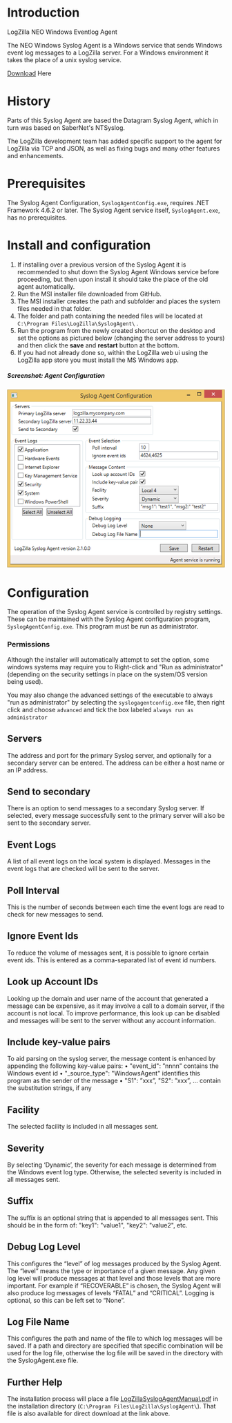 # Introduction

LogZilla NEO Windows Eventlog Agent

The NEO Windows Syslog Agent is a Windows service that sends Windows event log messages to a LogZilla server.  For a Windows environment it takes the place of a unix syslog service.

[Download](LogZilla_SyslogAgent_2.1.0.0.msi) Here

# History

Parts of this Syslog Agent are based the Datagram Syslog Agent, which in turn was based on SaberNet's NTSyslog. 

The LogZilla development team has added specific support to the agent for LogZilla via TCP and JSON, as well as fixing bugs and many other features and enhancements.

# Prerequisites

The Syslog Agent Configuration, `SyslogAgentConfig.exe`, requires .NET Framework 4.6.2 or later. The Syslog Agent service itself, `SyslogAgent.exe`, has no prerequisites.

# Install and configuration

1. If installing over a previous version of the Syslog Agent it is recommended to shut down the Syslog Agent Windows service before proceeding, but then upon install it should take the place of the old agent automatically.
2. Run the MSI installer file downloaded from GitHub.
3. The MSI installer creates the path and subfolder and places the system files needed in that folder.
4. The folder and path containing the needed files will be located at `C:\Program Files\LogZilla\SyslogAgent\` .
5. Run the program from the newly created shortcut on the desktop and set the options as pictured below (changing the server address to yours) and then click the **save** and **restart** button at the bottom.
6. If you had not already done so, within the LogZilla web ui using the LogZilla app store you must install the MS Windows app.


##### Screenshot: Agent Configuration

![Screenshot](images/agent_config.png)

# Configuration

The operation of the Syslog Agent service is controlled by registry settings.  These can be maintained with the Syslog Agent configuration program, `SyslogAgentConfig.exe`. This program must be run as administrator.

### Permissions
Although the installer will automatically attempt to set the option, some windows systems may require you to Right-click and "Run as administrator" (depending on the security settings in place on the system/OS version being used).

You may also change the advanced settings of the executable to always "run as administrator" by selecting the `syslogagentconfig.exe` file, then right click and choose `advanced` and tick the box labeled `always run as administrator`

## Servers
The address and port for the primary Syslog server, and optionally for a secondary server can be entered.  The address can be either a host name or an IP address.

## Send to secondary
There is an option to send messages to a secondary Syslog server.  If selected, every message successfully sent to the primary server will also be sent to the secondary server.

## Event Logs
A list of all event logs on the local system is displayed.  Messages in the event logs that are checked will be sent to the server.

## Poll Interval
This is the number of seconds between each time the event logs are read to check for new messages to send.

## Ignore Event Ids
To reduce the volume of messages sent, it is possible to ignore certain event ids.  This is entered as a comma-separated list of event id numbers.

## Look up Account IDs
Looking up the domain and user name of the account that generated a message can be expensive, as it may involve a call to a domain server, if the account is not local.  To improve performance, this look up can be disabled and messages will be sent to the server without any account information.

## Include key-value pairs
To aid parsing on the syslog server, the message content is enhanced by appending the following key-value pairs:
    • "event_id": ”nnnn” contains the Windows event id
    • "_source_type": "WindowsAgent" identifies this program as the sender of the message
    • "S1": ”xxx”, "S2": ”xxx”, … contain the substitution strings, if any

## Facility
The selected facility is included in all messages sent.

## Severity
By selecting ‘Dynamic’, the severity for each message is determined from the Windows event log type.  Otherwise, the selected severity is included in all messages sent.

## Suffix
The suffix is an optional string that is appended to all messages sent.  This should be in the form of: "key1": "value1", "key2": "value2", etc.

## Debug Log Level
This configures the “level” of log messages produced by the Syslog Agent.  The “level” means the type or importance of a given message.  Any given log level will produce messages at that level and those levels that are more important.  For example if “RECOVERABLE” is chosen, the Syslog Agent will also produce log messages of levels “FATAL” and “CRITICAL”.  Logging is optional, so this can be left set to “None”.  

## Log File Name
This configures the path and name of the file to which log messages will be saved.   If a path and directory are specified that specific combination will be used for the log file, otherwise the log file will be saved in the directory with the SyslogAgent.exe file.

## Further Help
The installation process will place a file [LogZillaSyslogAgentManual.pdf](LogZillaSyslogAgentManual.pdf) in the installation directory (`C:\Program Files\LogZilla\SyslogAgent\`).  That file is also available for direct download at the link above.
